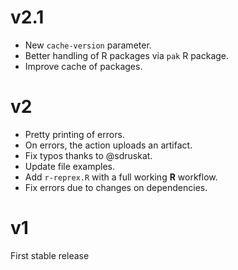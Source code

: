# v2.1

- New `cache-version` parameter.
- Better handling of R packages via `pak` R package.
- Improve cache of packages.

# v2

- Pretty printing of errors.
- On errors, the action uploads an artifact.
- Fix typos thanks to @sdruskat.
- Update file examples.
- Add `r-reprex.R` with a full working **R** workflow.
- Fix errors due to changes on dependencies.



# v1

First stable release
